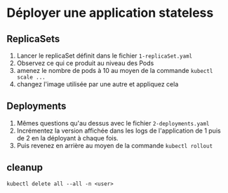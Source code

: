 # Déployer une application stateless

## ReplicaSets

1) Lancer le replicaSet définit dans le fichier `1-replicaSet.yaml`
2) Observez ce qui ce produit au niveau des Pods
3) amenez le nombre de pods à 10 au moyen de la commande `kubectl scale ...`
4) changez l'image utilisée par une autre et appliquez cela

## Deployments

1) Mêmes questions qu'au dessus avec le fichier `2-deployments.yaml`
2) Incrémentez la version affichée dans les logs de l'application de 1 puis de 2 en la déployant à chaque fois.
3) Puis revenez en arrière au moyen de la commande `kubectl rollout`

## cleanup

```shell
kubectl delete all --all -n <user>
```
